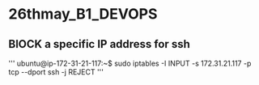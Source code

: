 # 26thmay_B1_DEVOPS

## BlOCK a specific IP address for ssh
'''
ubuntu@ip-172-31-21-117:~$ sudo iptables -I INPUT -s 172.31.21.117 -p tcp --dport ssh -j REJECT
'''
